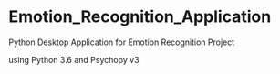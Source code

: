 # Emotion_Recognition_Application
Python Desktop Application for Emotion Recognition Project


using Python 3.6 and Psychopy v3

